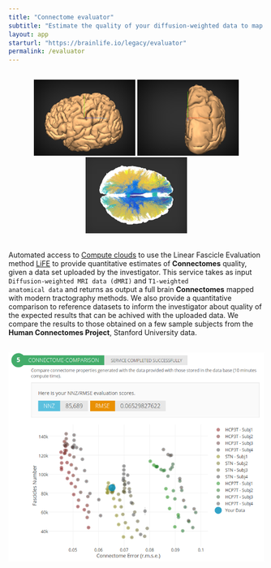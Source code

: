 ```yaml
---
title: "Connectome evaluator"
subtitle: "Estimate the quality of your diffusion-weighted data to map human connectomes."
layout: app
starturl: "https://brainlife.io/legacy/evaluator"
permalink: /evaluator
---
```


<br>
<center>
<img src="images/brainmodel_a.png" width="200px;">
<img src="images/brainmodel_b.png" width="200px;">
<img src="images/tracts.png" width="200px">
</center>
<br>

Automated access to [Compute clouds](https://jetstream-cloud.org) to use the Linear Fascicle Evaluation method [LiFE](http://francopestilli.github.io/life/) to provide quantitative estimates of <strong>Connectomes</strong> quality, given a data set uploaded by the investigator. This service takes as input <code>Diffusion-weighted MRI data (dMRI)</code> and <code>T1-weighted anatomical data</code> and returns as output a full brain <strong>Connectomes</strong> mapped with modern tractography methods. We also provide a quantitative comparison to reference datasets to inform the investigator about quality of the expected results that can be achived with the uploaded data. We compare the results to those obtained on a few sample subjects from the <strong>Human Connectomes Project</strong>, Stanford University data.

<br>
<center>
<img src="images/comparison.png">
<center>
<br>
